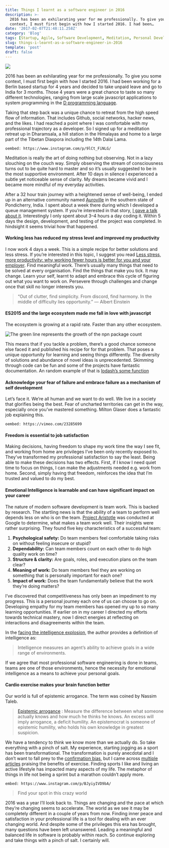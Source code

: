 ```yaml
---
title: Things I learnt as a software engineer in 2016
description: >-
  2016 has been an exhilarating year for me professionally. To give you some
  context, I must first begin with how I started 2016. I had been…
date: '2017-02-07T21:48:11.258Z'
category: 'Blog'
tags: [Startup, Agile, Software Development, Meditation, Personal Development]
slug: things-i-learnt-as-a-software-engineer-in-2016
template: 'post'
draft: false
---
```


![](media/1__lDRx07uarfldlqbPGf9H__Q.jpeg)

2016 has been an exhilarating year for me professionally. To give you some context, I must first begin with how I started 2016. I had been working for a Berlin based startup for 4 years and decided to take unpaid leave and go to India for 3 months. Those 4 years were a great chance to taste so many different technologies, ranging from large scale javascript applications to system programming in the [D programming language](https://dlang.org/).

Taking that step back was a unique chance to retreat from the high speed flow of information. That includes Github, social networks, hacker news, and the likes. I had reached a point where I was comfortable with my professional trajectory as a developer. So I signed up for a meditation retreat up in Dharamsala, a hill station in the Himalayas and home to a large part of the Tibetan Diaspora including the 14th Dalai Lama.

`oembed: https://www.instagram.com/p/9lCt_FiNLG/`

Meditation is really the art of doing nothing but observing. Not in a lazy slouching on the couch way. Simply observing the stream of consciousness turns out to be quite hard to master and so it’s usually suggested to be in the most supportive environment. After 10 days in silence I experienced a subtle yet noticeable sense of clarity. My dreams became vivid and I became more mindful of my everyday activities.

After a 32 hour train journey with a heightened sense of well-being, I ended up in an alternative community named [Auroville](https://en.wikipedia.org/wiki/Auroville) in the southern state of Pondicherry, India. I spent about a week there during which I developed a queue management system. If you’re interested in that story, [I gave a talk about it](https://www.youtube.com/watch?v=EdB-Vuqtlc0). Interestingly I only spent about 3–4 hours a day coding it. Within 5 days the design, development, and testing of the project was completed. In hindsight it seems trivial how that happened.

#### Working less has reduced my stress level and improved my productivity

I now work 4 days a week. This is a simple recipe for better solutions and less stress. If you’re interested in this topic, I suggest you read [Less stress, more productivity: why working fewer hours is better for you and your employer](https://codewithoutrules.com/2016/08/18/productive-programmer/). Find meaningful work. There’s usually many things that need to be solved at every organisation. Find the things that make you tick. It may change. Learn your self, learnt to adapt and embrace this cycle of figuring out what you want to work on. Persevere through challenges and change once that skill no longer interests you.

> “Out of clutter, find simplicity. From discord, find harmony. In the middle of difficulty lies opportunity.” ― Albert Einstein

#### ES2015 and the large ecosystem made me fall in love with javascript

The ecosystem is growing at a rapid rate. Faster than any other ecosystem.

![The green line represents the growth of the npn package count](img/1__DMDY__ncqAgCpinp0MEz7nA.png)

This means that if you tackle a problem, there’s a good chance someone else faced it and published his recipe for for that problem. That poses a unique opportunity for learning and seeing things differently. The diversity of solutions and abundance of novel ideas is unprecedented. Skimming through code can be fun and some of the projects have fantastic documentation. An random example of that is [lodash’s some function](https://github.com/lodash/lodash/blob/master/some.js)

#### Acknowledge your fear of failure and embrace failure as a mechanism of self development

Let’s face it. We’re all human and we want to do well. We live in a society that glorifies being the best. Fear of uncharted territories can get in the way, especially once you’ve mastered something. Milton Glaser does a fantastic job explaining this.

`oembed: https://vimeo.com/23285699`

#### Freedom is essential to job satisfaction

Making decisions, having freedom to shape my work time the way I see fit, and working from home are privileges I’ve been only recently exposed to. They’ve transformed my professional satisfaction to say the least. Being able to make these decisions has two effects. First, if I know I need quiet time to focus on things, I can make the adjustments needed e.g. work from home. Second, simply having that freedom, reinforces the idea that I’m trusted and valued to do my best.

#### Emotional Intelligence is learnable and can have significant impact on your career

The nature of modern software development is team work. This is backed by research. The startling news is that the ability of a team to perform well depends less on who is on the team. [Project Aristotle](https://www.nytimes.com/2016/02/28/magazine/what-google-learned-from-its-quest-to-build-the-perfect-team.html?_r=0) was conducted at Google to determine, what makes a team work well. Their insights were rather surprising. They found five key characteristics of a successful team:

1.  **Psychological safety:** Do team members feel comfortable taking risks on without feeling insecure or stupid?
2.  **Dependability:** Can team members count on each other to do high quality work on time?
3.  **Structure & clarity:** Are goals, roles, and execution plans on the team clear?
4.  **Meaning of work:** Do team members feel they are working on something that is personally important for each one?
5.  **Impact of work:** Does the team fundamentally believe that the work they’re doing matters?

I’ve discovered that competitiveness has only been an impediment to my progress. This is a personal journey each one of us can choose to go on. Developing empathy for my team members has opened my up to so many learning opportunities. If earlier on in my career I directed my efforts towards technical mastery, now I direct energies at reflecting on interactions and disagreements within the team.

In the [facing the intelligence explosion](http://intelligenceexplosion.com/), the author provides a definition of intelligence as:

> Intelligence measures an agent’s ability to achieve goals in a wide range of environments.

If we agree that most professional software engineering is done in teams, teams are one of those environments, hence the necessity for emotional intelligence as a means to achieve your personal goals.

#### Cardio exercise makes your brain function better

Our world is full of epistemic arrogance. The term was coined by Nassim Taleb.

> [Epistemic arrogance](http://www.fooledbyrandomness.com/glossary.pdf) : Measure the difference between what someone actually knows and how much he thinks he knows. An excess will imply arrogance, a deficit humility. An epistemocrat is someone of epistemic humility, who holds his own knowledge in greatest suspicion.

We have a tendency to think we know more than we actually do. So take everything with a pinch of salt. My experience, starting jogging as a sport has been transformational. The transformation is purely anecdotal and I don’t want to fall prey to the [confirmation bias](https://en.wikipedia.org/wiki/Confirmation_bias), but I came across [multiple](https://www.theguardian.com/education/2016/jun/18/how-physical-exercise-makes-your-brain-work-better) [articles](http://www.health.harvard.edu/blog/regular-exercise-changes-brain-improve-memory-thinking-skills-201404097110) praising the benefits of exercise. Finding sports I like and living an active lifestyle has impacted many aspects of my life. The metaphor of things in life not being a sprint but a marathon couldn’t apply more.

`embed: https://www.instagram.com/p/BJyiyIVD9bA/`

> Find your spot in this crazy world

2016 was a year I’ll look back to. Things are changing and the pace at which they’re changing seems to accelerate. The world as we see it may be completely different in a couple of years from now. Finding inner peace and satisfaction in your professional life is a tool for dealing with an ever changing world. And despite some of the privileges this era has brought, many questions have been left unanswered. Leading a meaningful and balanced life in software is probably within reach. So continue exploring and take things with a pinch of salt. I certainly will.
